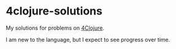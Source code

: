 4clojure-solutions
==================

My solutions for problems on [4Clojure](http://4clojure.com).

I am new to the language, but I expect to see progress over time.


